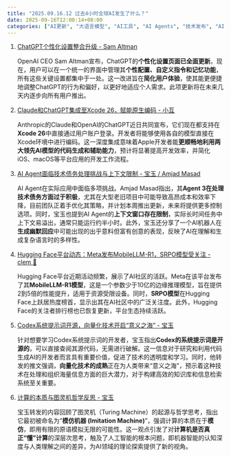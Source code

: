 ```yaml
---
title: "2025.09.16.12 过去4小时全球AI发生了什么？"
date: 2025-09-16T12:00:14+08:00
categories: ["AI更新", "大语言模型", "AI工具", "AI Agents", "技术发布", "AI平台"]
---
```


1.  [ChatGPT个性化设置整合升级 - Sam Altman](https://x.com/sama/status/1967789125702140021)

    OpenAI CEO Sam Altman宣布，ChatGPT的**个性化设置页面已全面更新**。现在，用户可以在一个统一的界面中管理其**个性配置、自定义指令和记忆功能**，所有这些关键设置都集中于一处。这一改进旨在**简化用户体验**，使其能更便捷地调整ChatGPT的行为和偏好，以更好地适应个人需求。此项更新将在未来几天内逐步向所有用户推出。

2.  [Claude和ChatGPT集成至Xcode 26，赋能原生编码 - 小互](https://x.com/imxiaohu/status/1967762740140970281)

    Anthropic的Claude和OpenAI的ChatGPT近日共同宣布，它们现在都支持在**Xcode 26**中直接通过用户账户登录。开发者将能够使用各自的模型直接在Xcode环境中进行编码。这一深度集成意味着Apple开发者能**更顺畅地利用两大领先AI模型的代码生成和辅助能力**，预计将显著提高开发效率，并简化iOS、macOS等平台应用的开发工作流程。

3.  [AI Agent面临技术债务处理挑战与上下文限制 - 宝玉 / Amjad Masad](https://x.com/dotey/status/1967763223790359031)

    AI Agent在实际应用中面临多项挑战。Amjad Masad指出，其**Agent 3在处理技术债务方面过于积极**，尤其在大型老旧项目中可能导致高昂成本和效率下降，目前团队正着手优化其策略，并计划本周推出更新，未来将提供更多控制选项。同时，宝玉也提到AI Agent的**上下文窗口存在限制**，实际长时间任务中上下文易溢出，通常只能运行约半小时。此外，宝玉还分享了一个AI机器人在**生成幽默回应**中可能出现的出乎意料但富有创意的表现，反映了AI在理解和生成复杂语言时的多样性。

4.  [Hugging Face平台动态：Meta发布MobileLLM-R1，SRPO模型受关注 - clem 🤗](https://x.com/ClementDelangue/status/1967752075967860912)

    Hugging Face平台近期活动频繁，展示了AI社区的活跃。Meta在该平台发布了其**MobileLLM-R1模型**，这是一个参数少于10亿的边缘推理模型，旨在提供2到5倍的性能提升，适用于资源受限设备。同时，**SRPO模型**在Hugging Face上跃居热度榜首，显示出其在AI社区中的广泛关注度。此外，Hugging Face的关注者排行榜也已恢复更新，平台生态持续活跃。

5.  [Codex系统提示词开源，向量化技术开启“意义之海” - 宝玉](https://x.com/dotey/status/1967767420262899736)

    针对想要学习Codex系统提示词的开发者，宝玉指出**Codex的系统提示词是开源的**，可以直接查阅其源代码，无需进行破解。这一信息对于研究和利用代码生成AI的开发者而言具有重要价值，促进了技术的透明度和学习。同时，他转发的推文强调，**向量化技术的成熟**正在为人类带来“意义之海”，预示着这种技术在处理和组织海量信息方面的巨大潜力，对于构建高效的知识库和信息检索系统至关重要。

6.  [计算的本质与图灵机哲学反思 - 宝玉](https://x.com/dotey/status/1967751743858733218)

    宝玉转发的内容回顾了图灵机（Turing Machine）的起源与哲学思考，指出它最初被命名为“**模仿机器 (Imitation Machine)**”，强调计算的本质在于**模仿**，即用有限的原语模拟无限的可能性。这一观点引发了对**计算机是否真正“懂”计算**的深层次思考，触及了人工智能的根本问题，即机器智能的认知深度与人类理解之间的差异，为AI领域的理论探索提供了新的视角。